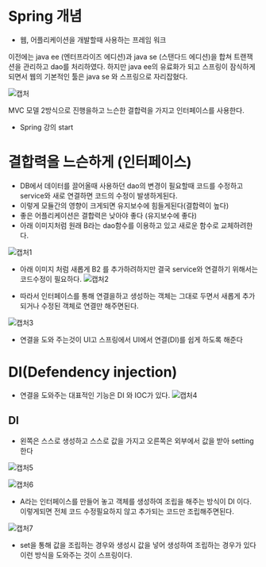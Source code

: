 # Spring 개념

- 웹, 어플리케이션을 개발할때 사용하는 프레임 워크

이전에는 java ee (엔터프라이즈 에디션)과 java se (스탠다드 에디션)을 합쳐 트랜잭션을 관리하고 dao를 처리하였다.
하지만 java ee의 유료화가 되고 스프링이 잠식하게 되면서 웹의 기본적인 툴은 java se 와 스프링으로 자리잡혔다.

![캡처](https://user-images.githubusercontent.com/65350890/91311669-4ee3b500-e7ee-11ea-8a1c-f1a505e52afa.PNG)

MVC 모델 2방식으로 진행을하고 느슨한 결합력을 가지고 인터페이스를 사용한다.

- Spring 강의 start


# 결합력을 느슨하게 (인터페이스)

- DB에서 데이터를 끌어올때 사용하던 dao의 변경이 필요할때 코드를 수정하고 service와 새로 연결하면 코드의 수정이 발생하게된다.
- 이렇게 모듈간의 영향이 크게되면 유지보수에 힘들게된다(결합력이 높다)
- 좋은 어플리케이션은 결합력은 낮아야 좋다 (유지보수에 좋다)
- 아래 이미지처럼 원래 B라는 dao함수를 이용하고 있고 새로운 함수로 교체하려한다.

![캡처1](https://user-images.githubusercontent.com/65350890/91443019-b4e34180-e8ad-11ea-913b-f3866cc7c903.PNG)

- 아래 이미지 처럼 새롭게 B2 를 추가하려하지만 결국 service와 연결하기 위해서는 코드수정이 필요하다.
![캡처2](https://user-images.githubusercontent.com/65350890/91443024-b6146e80-e8ad-11ea-963e-5f540f764dba.PNG)

- 따라서 인터페이스를 통해 연결을하고 생성하는 객체는 그대로 두면서 새롭게 추가되거나 수정된 객체로 연결만 해주면된다.

![캡처3](https://user-images.githubusercontent.com/65350890/91443027-b7459b80-e8ad-11ea-8204-38f33e325cd5.PNG)

- 연결을 도와 주는것이 UI고 스프링에서 UI에서 연결(DI)를 쉽게 하도록 해준다

# DI(Defendency injection)

- 연결을 도와주는 대표적인 기능은 DI 와 IOC가 있다.
![캡처4](https://user-images.githubusercontent.com/65350890/91444770-3045f280-e8b0-11ea-86fb-d46f9ae72f71.PNG)

## DI
- 왼쪽은 스스로 생성하고 스스로 값을 가지고 오른쪽은 외부에서 값을 받아 setting한다

![캡처5](https://user-images.githubusercontent.com/65350890/91444771-30de8900-e8b0-11ea-84fc-f85b54331c83.PNG)

![캡처6](https://user-images.githubusercontent.com/65350890/91444763-2f14c580-e8b0-11ea-800d-686e5fe1d5aa.PNG)
- A라는 인터페이스를 만들어 놓고 객체를 생성하여 조립을 해주는 방식이 DI 이다. 이렇게되면 전체 코드 수정필요하지 않고 추가되는 코드만 조립해주면된다.

![캡처7](https://user-images.githubusercontent.com/65350890/91444769-3045f280-e8b0-11ea-91fc-1bd0b54bd5cd.PNG)
- set을 통해 값을 조립하는 경우와 생성시 값을 넣어 생성하여 조립하는 경우가 있다 이런 방식을 도와주는 것이 스프링이다.
